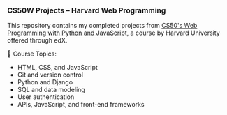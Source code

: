 ### CS50W Projects – Harvard Web Programming

This repository contains my completed projects from [CS50's Web Programming with Python and JavaScript](https://www.edx.org/learn/web-development/harvard-university-cs50-s-web-programming-with-python-and-javascript?index=product&queryId=ffc9e1d8e9bfe84b73bcde2b68882039&position=5), a course by Harvard University offered through edX.

🧠 Course Topics:

- HTML, CSS, and JavaScript
- Git and version control
- Python and Django
- SQL and data modeling
- User authentication
- APIs, JavaScript, and front-end frameworks
